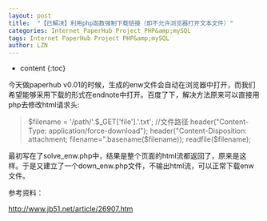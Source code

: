 ```yaml
---
layout: post
title:  "【已解决】利用php函数强制下载链接（即不允许浏览器打开文本文件）" 
categories: Internet PaperHub Project PHP&amp;mySQL
tags: Internet PaperHub Project PHP&amp;mySQL
author: LZN
---
```


* content
{:toc}

今天做paperhub v0.01的时候，生成的enw文件会自动在浏览器中打开，而我们希望能够采用下载的形式在endnote中打开。百度了下，解决方法原来可以直接用php去修改html请求头:
<blockquote>$filename = '/path/'.$_GET['file'].'.txt'; //文件路径
header("Content-Type: application/force-download");
header("Content-Disposition: attachment; filename=".basename($filename));
readfile($filename);</blockquote>
最初写在了solve_enw.php中，结果是整个页面的html流都返回了，原来是这样。于是又建立了一个down_enw.php文件，不输出html流，可以正常下载enw文件。

参考资料：

http://www.jb51.net/article/26907.htm